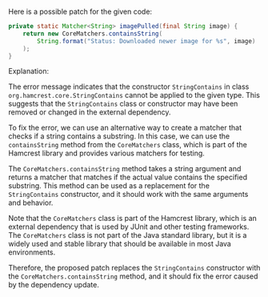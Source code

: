 Here is a possible patch for the given code:

```java
private static Matcher<String> imagePulled(final String image) {
    return new CoreMatchers.containsString(
        String.format("Status: Downloaded newer image for %s", image)
    );
}
```

Explanation:

The error message indicates that the constructor `StringContains` in class `org.hamcrest.core.StringContains` cannot be applied to the given type. This suggests that the `StringContains` class or constructor may have been removed or changed in the external dependency.

To fix the error, we can use an alternative way to create a matcher that checks if a string contains a substring. In this case, we can use the `containsString` method from the `CoreMatchers` class, which is part of the Hamcrest library and provides various matchers for testing.

The `CoreMatchers.containsString` method takes a string argument and returns a matcher that matches if the actual value contains the specified substring. This method can be used as a replacement for the `StringContains` constructor, and it should work with the same arguments and behavior.

Note that the `CoreMatchers` class is part of the Hamcrest library, which is an external dependency that is used by JUnit and other testing frameworks. The `CoreMatchers` class is not part of the Java standard library, but it is a widely used and stable library that should be available in most Java environments.

Therefore, the proposed patch replaces the `StringContains` constructor with the `CoreMatchers.containsString` method, and it should fix the error caused by the dependency update.